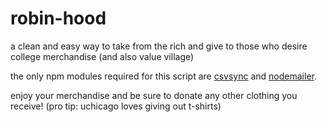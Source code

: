 # robin-hood
a clean and easy way to take from the rich and give to those who desire college merchandise (and also value village)

the only npm modules required for this script are [csvsync](https://www.npmjs.com/package/csvsync) and [nodemailer](https://www.npmjs.com/package/nodemailer).

enjoy your merchandise and be sure to donate any other clothing you receive! (pro tip: uchicago loves giving out t-shirts)
